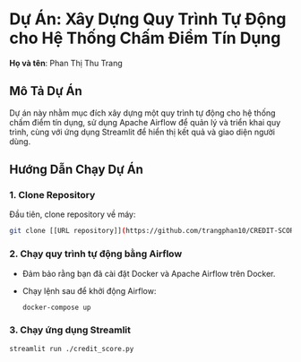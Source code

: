 # Dự Án: Xây Dựng Quy Trình Tự Động cho Hệ Thống Chấm Điểm Tín Dụng

**Họ và tên**: Phan Thị Thu Trang

## Mô Tả Dự Án

Dự án này nhằm mục đích xây dựng một quy trình tự động cho hệ thống chấm điểm tín dụng, sử dụng Apache Airflow để quản lý và triển khai quy trình, cùng với ứng dụng Streamlit để hiển thị kết quả và giao diện người dùng.

## Hướng Dẫn Chạy Dự Án

### 1. Clone Repository
Đầu tiên, clone repository về máy:
```bash
git clone [[URL repository]](https://github.com/trangphan10/CREDIT-SCORE-SYSTEM.git)
```
### 2. Chạy quy trình tự động bằng Airflow

- Đảm bảo rằng bạn đã cài đặt Docker và Apache Airflow trên Docker.
- Chạy lệnh sau để khởi động Airflow:

  ```bash
  docker-compose up
  ```

### 3. Chạy ứng dụng Streamlit
  ```bash
streamlit run ./credit_score.py
 ```

